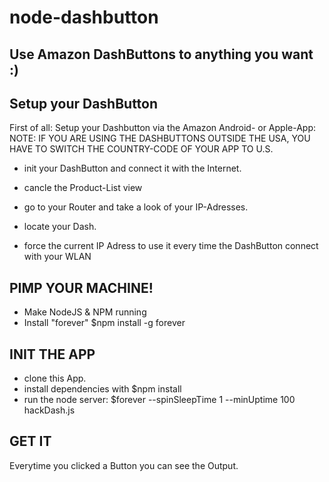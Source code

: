 # node-dashbutton
## Use Amazon DashButtons to anything you want :)

## Setup your DashButton
First of all: Setup your Dashbutton via the Amazon Android- or Apple-App:
NOTE: IF YOU ARE USING THE DASHBUTTONS OUTSIDE THE USA, YOU HAVE TO SWITCH THE COUNTRY-CODE OF YOUR APP TO U.S.

- init your DashButton and connect it with the Internet.
- cancle the Product-List view

- go to your Router and take a look of your IP-Adresses.
- locate your Dash.
- force the current IP Adress to use it every time the DashButton connect with your WLAN

## PIMP YOUR MACHINE!
- Make NodeJS & NPM running
- Install "forever" $npm install -g forever

## INIT THE APP
- clone this App.
- install dependencies with $npm install
- run the node server: $forever --spinSleepTime 1 --minUptime 100 hackDash.js

## GET IT
Everytime you clicked a Button you can see the Output.
